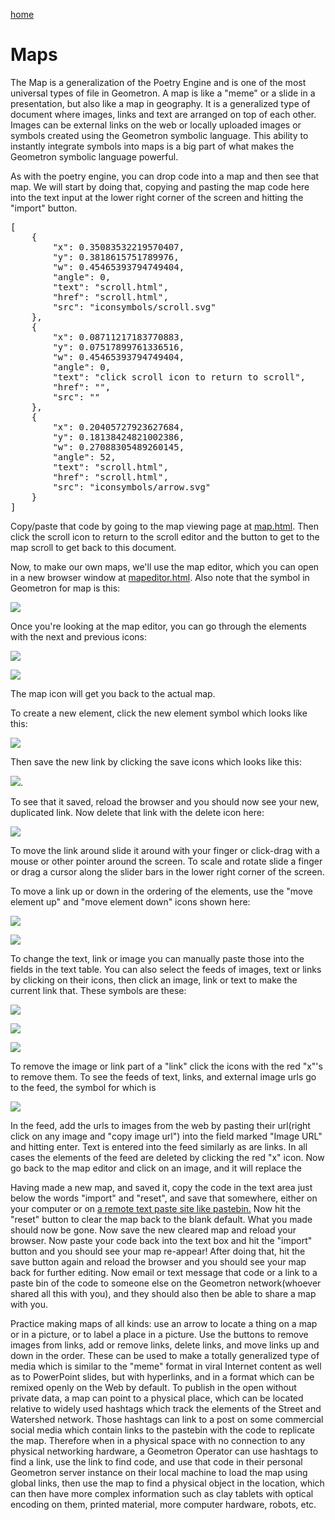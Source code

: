[home](index.html)

# Maps

The Map is a generalization of the Poetry Engine and is one of the most universal types of file in Geometron. A map is like a "meme" or a slide in a presentation, but also like a map in geography.  It is a generalized type of document where images, links and text are arranged on top of each other.  Images can be external links on the web or locally uploaded images or symbols created using the Geometron symbolic language.  This ability to instantly integrate symbols into maps is a big part of what makes the Geometron symbolic language powerful. 

As with the poetry engine, you can drop code into a map and then see that map.  We will start by doing that, copying and pasting the map code here into the text input at the lower right corner of the screen and hitting the "import" button.

<pre>
[
    {
        "x": 0.35083532219570407,
        "y": 0.3818615751789976,
        "w": 0.45465393794749404,
        "angle": 0,
        "text": "scroll.html",
        "href": "scroll.html",
        "src": "iconsymbols/scroll.svg"
    },
    {
        "x": 0.08711217183770883,
        "y": 0.07517899761336516,
        "w": 0.45465393794749404,
        "angle": 0,
        "text": "click scroll icon to return to scroll",
        "href": "",
        "src": ""
    },
    {
        "x": 0.20405727923627684,
        "y": 0.18138424821002386,
        "w": 0.27088305489260145,
        "angle": 52,
        "text": "scroll.html",
        "href": "scroll.html",
        "src": "iconsymbols/arrow.svg"
    }
]
</pre>

Copy/paste that code by going to the map viewing page at [map.html](map.html).  Then click the scroll icon to return to the scroll editor and the button to get to the map scroll to get back to this document.

Now, to make our own maps, we'll use the map editor, which you can open in a new browser window at [mapeditor.html](mapeditor.html).  Also note that the symbol in Geometron for map is this:

[![](iconsymbols/map.svg)](map.html)

Once you're looking at the map editor, you can go through the elements with the next and previous icons:

![](iconsymbols/downelement.svg)

![](iconsymbols/upelement.svg)

The map icon will get you back to the actual map.  

To create a new element, click the new element symbol which looks like this:

![](iconsymbols/add.svg)

Then save the new link by clicking the save icons which looks like this:

![](iconsymbols/save.svg).   

To see that it saved, reload the browser and you should now see your new, duplicated link.  Now delete that link with the delete icon here:

![](iconsymbols/delete.svg)

To move the link around slide it around with your finger or click-drag with a mouse or other pointer around the screen.  To scale and rotate slide a finger or drag a cursor along the slider bars in the lower right corner of the screen.  

To move a link up or down in the ordering of the elements, use the "move element up" and "move element down" icons shown here:

![](iconsymbols/elementup.svg)

![](iconsymbols/elementdown.svg)


To change the text, link or image you can manually paste those into the fields in the text table.  You can also select the feeds of images, text or links by clicking on their icons, then click an image, link or text to make the current link that.  These symbols are these:


![](iconsymbols/text.svg)

![](iconsymbols/image.svg)

![](iconsymbols/link.svg)


To remove the image or link part of a "link" click the icons with the red "x"'s to remove them.  To see the feeds of text, links, and external image urls go to the feed, the symbol for which is 

![](iconsymbols/feed.svg)


In the feed, add the urls to images from the web by pasting their url(right click on any image and "copy image url") into the field marked "Image URL" and hitting enter.  Text is entered into the feed similarly as are links. In all cases the elements of the feed are deleted by clicking the red "x" icon.  Now go back to the map editor and click on an image, and it will replace the 


Having made a new map, and saved it, copy the code in the text area just below the words "import" and "reset", and save that somewhere, either on your computer or on [a remote text paste site like pastebin.](https://pastebin.com/)  Now hit the "reset" button to clear the map back to the blank default.  What you made should now be gone.  Now save the new cleared map and reload your browser.  Now paste your code back into the text box and hit the "import" button and you should see your map re-appear!  After doing that, hit the save button again and reload the browser and you should see your map back for further editing.  Now email or text message that code or a link to a paste bin of the code to someone else on the Geometron network(whoever shared all this with you), and they should also then be able to share a map with you.  

Practice making maps of all kinds: use an arrow to locate a thing on a map or in a picture, or to label a place in a picture.  Use the buttons to remove images from links, add or remove links, delete links, and move links up and down in the order. These can be used to make a totally generalized type of media which is similar to the "meme" format in viral Internet content as well as to PowerPoint slides, but with hyperlinks, and in a format which can be remixed openly on the Web by default.  To publish in the open without private data, a map can point to a physical place, which can be located relative to widely used hashtags which track the elements of the Street and Watershed network.  Those hashtags can link to a post on some commercial social media which contain links to the pastebin with the code to replicate the map.  Therefore when in a physical space with no connection to any physical networking hardware, a Geometron Operator can use hashtags to find a link, use the link to find code, and use that code in their personal Geometron server instance on their local machine to load the map using global links, then use the map to find a physical object in the location, which can then have more complex information such as clay tablets with optical encoding on them, printed material, more computer hardware, robots, etc.




